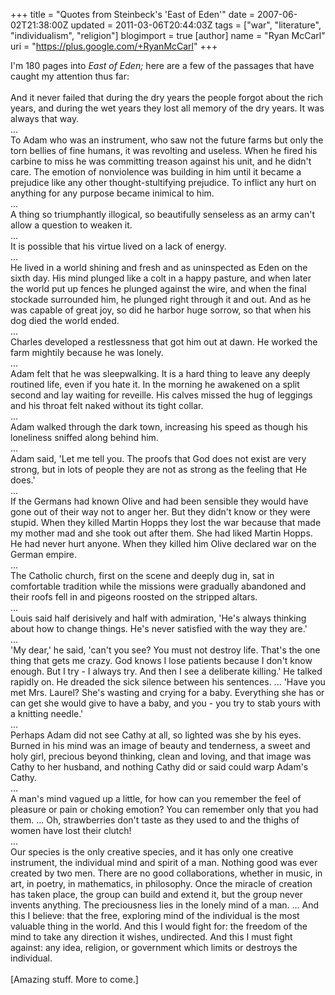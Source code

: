 +++
title = "Quotes from Steinbeck's 'East of Eden'"
date = 2007-06-02T21:38:00Z
updated = 2011-03-06T20:44:03Z
tags = ["war", "literature", "individualism", "religion"]
blogimport = true
[author]
	name = "Ryan McCarl"
	uri = "https://plus.google.com/+RyanMcCarl"
+++

I'm 180 pages into <em>East of Eden; </em>here are a few of the passages that have caught my attention thus far:<br /><br />And it never failed that during the dry years the people forgot about the rich years, and during the wet years they lost all memory of the dry years. It was always that way.<br />...<br />To Adam who was an instrument, who saw not the future farms but only the torn bellies of fine humans, it was revolting and useless. When he fired his carbine to miss he was committing treason against his unit, and he didn't care. The emotion of nonviolence was building in him until it became a prejudice like any other thought-stultifying prejudice. To inflict any hurt on anything for any purpose became inimical to him.<br />...<br />A thing so triumphantly illogical, so beautifully senseless as an army can't allow a question to weaken it.<br />...<br />It is possible that his virtue lived on a lack of energy.<br />...<br />He lived in a world shining and fresh and as uninspected as Eden on the sixth day. His mind plunged like a colt in a happy pasture, and when later the world put up fences he plunged against the wire, and when the final stockade surrounded him, he plunged right through it and out. And as he was capable of great joy, so did he harbor huge sorrow, so that when his dog died the world ended.<br />...<br />Charles developed a restlessness that got him out at dawn. He worked the farm mightily because he was lonely.<br />...<br />Adam felt that he was sleepwalking. It is a hard thing to leave any deeply routined life, even if you hate it. In the morning he awakened on a split second and lay waiting for reveille. His calves missed the hug of leggings and his throat felt naked without its tight collar.<br />...<br />Adam walked through the dark town, increasing his speed as though his loneliness sniffed along behind him.<br />...<br />Adam said, 'Let me tell you. The proofs that God does not exist are very strong, but in lots of people they are not as strong as the feeling that He does.'<br />...<br />If the Germans had known Olive and had been sensible they would have gone out of their way not to anger her.  But they didn't know or they were stupid.  When they killed Martin Hopps they lost the war because that made my mother mad and she took out after them.  She had liked Martin Hopps.  He had never hurt anyone.  When they killed him Olive declared war on the German empire.<br />...<br />The Catholic church, first on the scene and deeply dug in, sat in comfortable tradition while the missions were gradually abandoned and their roofs fell in and pigeons roosted on the stripped altars.<br />...<br />Louis said half derisively and half with admiration, 'He's always thinking about how to change things.  He's never satisfied with the way they are.'<br />...<br />'My dear,' he said, 'can't you see?  You must not destroy life.  That's the one thing that gets me crazy.  God knows I lose patients because I don't know enough.  But I try - I always try.  And then I see a deliberate killing.'  He talked rapidly on.  He dreaded the sick silence between his sentences.  ... 'Have you met Mrs. Laurel?  She's wasting and crying for a baby.  Everything she has or can get she would give to have a baby, and you - you try to stab yours with a knitting needle.'<br />...<br />Perhaps Adam did not see Cathy at all, so lighted was she by his eyes.  Burned in his mind was an image of beauty and tenderness, a sweet and holy girl, precious beyond thinking, clean and loving, and that image was Cathy to her husband, and nothing Cathy did or said could warp Adam's Cathy.<br />...<br />A man's mind vagued up a little, for how can you remember the feel of pleasure or pain or choking emotion?  You can remember only that you had them.  ... Oh, strawberries don't taste as they used to and the thighs of women have lost their clutch!<br />...<br />Our species is the only creative species, and it has only one creative instrument, the individual mind and spirit of a man.  Nothing good was ever created by two men.  There are no good collaborations, whether in music, in art, in poetry, in mathematics, in philosophy.  Once the miracle of creation has taken place, the group can build and extend it, but the group never invents anything.  The preciousness lies in the lonely mind of a man.  ... And this I believe: that the free, exploring mind of the individual is the most valuable thing in the world.  And this I would fight for: the freedom of the mind to take any direction it wishes, undirected.  And this I must fight against: any idea, religion, or government which limits or destroys the individual.<br /><br />[Amazing stuff.  More to come.]
